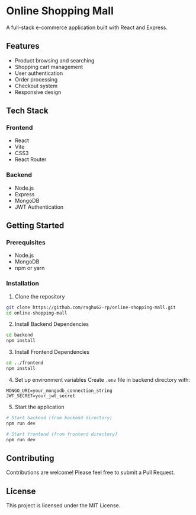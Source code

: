 # Online Shopping Mall

A full-stack e-commerce application built with React and Express.

## Features

- Product browsing and searching
- Shopping cart management
- User authentication
- Order processing
- Checkout system
- Responsive design

## Tech Stack

### Frontend
- React
- Vite
- CSS3
- React Router

### Backend
- Node.js
- Express
- MongoDB
- JWT Authentication

## Getting Started

### Prerequisites
- Node.js
- MongoDB
- npm or yarn

### Installation

1. Clone the repository
```bash
git clone https://github.com/raghu62-rp/online-shopping-mall.git
cd online-shopping-mall
```

2. Install Backend Dependencies
```bash
cd backend
npm install
```

3. Install Frontend Dependencies
```bash
cd ../frontend
npm install
```

4. Set up environment variables
Create `.env` file in backend directory with:
```
MONGO_URI=your_mongodb_connection_string
JWT_SECRET=your_jwt_secret
```

5. Start the application
```bash
# Start backend (from backend directory)
npm run dev

# Start frontend (from frontend directory)
npm run dev
```

## Contributing
Contributions are welcome! Please feel free to submit a Pull Request.

## License
This project is licensed under the MIT License.